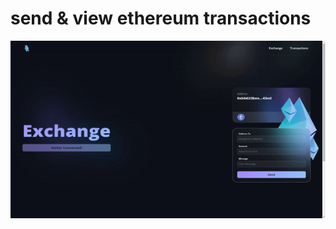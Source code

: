 # send &amp; view ethereum transactions
![Demo](https://github.com/ishaan1013/sol-basics/blob/main/client/src/assets/demo.gif)
